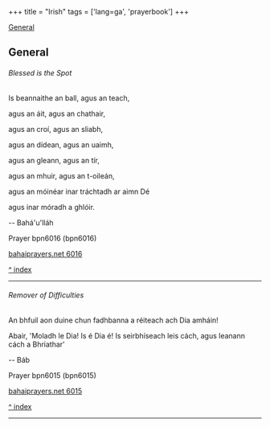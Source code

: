 +++
title = "Irish"
tags = ['lang=ga', 'prayerbook']
+++



<a id="top"></a>


[General](#General)



<a id="General"></a> 
## General

<a id="bpn6016"></a> 
<div class="prayer"><h6>Blessed is the Spot</h6><p class='dropCap'>Is beannaithe an ball, agus an teach,</p><p>agus an áit, agus an chathair,</p><p>agus an croí, agus an sliabh,</p><p>agus an dídean, agus an uaimh,</p><p>agus an gleann, agus an tír,</p><p>agus an mhuir, agus an t-oileán,</p><p>agus an móinéar inar tráchtadh ar aimn Dé</p><p>agus inar móradh a ghlóir.</p></div>

-- Bahá'u'lláh

Prayer bpn6016 (bpn6016) 

[bahaiprayers.net 6016](https://bahaiprayers.net/Book/Single/47/6016)

[\^ index](#top)

----


<a id="bpn6015"></a> 
<div class="prayer"><h6>Remover of Difficulties </h6><p class='dropCap'>An bhfuil aon duine chun fadhbanna a réiteach ach Dia amháin! </p><p>Abair, 'Moladh le Dia! Is é Dia é!  Is seirbhíseach leis cách, agus leanann cách a Bhriathar'</p></div>

-- Báb

Prayer bpn6015 (bpn6015) 

[bahaiprayers.net 6015](https://bahaiprayers.net/Book/Single/47/6015)

[\^ index](#top)

----




